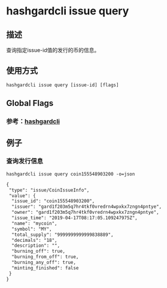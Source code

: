 # hashgardcli issue query

## 描述
查询指定issue-id值的发行的币的信息。
## 使用方式
```
hashgardcli issue query [issue-id] [flags]
```
## Global Flags

 ### 参考：[hashgardcli](../README.md)

## 例子
### 查询发行信息
```shell
hashgardcli issue query coin155548903200 -o=json
```
```txt
{
 "type": "issue/CoinIssueInfo",
 "value": {
  "issue_id": "coin155548903200",
  "issuer": "gard1f203m5q7hr4tkf0vredrn4wpxkx7zngn4pntye",
  "owner": "gard1f203m5q7hr4tkf0vredrn4wpxkx7zngn4pntye",
  "issue_time": "2019-04-17T08:17:05.109247975Z",
  "name": "mycoin",
  "symbol": "MY",
  "total_supply": "9999999999999838889",
  "decimals": "18",
  "description": "",
  "burning_off": true,
  "burning_from_off": true,
  "burning_any_off": true,
  "minting_finished": false
 }
}
```
